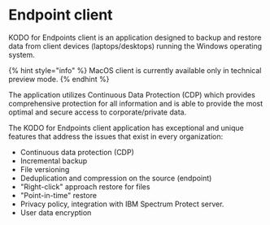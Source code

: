 # Endpoint client

KODO for Endpoints client is an application designed to backup and restore data from client devices \(laptops/desktops\) running the Windows operating system.

{% hint style="info" %}
MacOS client is currently available only in technical preview mode.
{% endhint %}

The application utilizes Continuous Data Protection \(CDP\) which provides comprehensive protection for all information and is able to provide the most optimal and secure access to corporate/private data.

The KODO for Endpoints client application has exceptional and unique features that address the issues that exist in every organization:

* Continuous data protection \(CDP\) 
* Incremental backup
* File versioning 
* Deduplication and compression on the source \(endpoint\)
* "Right-click" approach restore for files
* "Point-in-time" restore
* Privacy policy, integration with IBM Spectrum Protect server.
* User data encryption 



